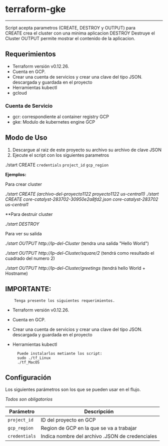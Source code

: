 
# terraform-gke
---------------

Script acepta parametros (CREATE, DESTROY y OUTPUT) para  
CREATE
	crea el cluster con una minima aplicacion 
DESTROY 
	Destruye el Cluster 
OUTPUT 
	permite mostrar el contenido de la aplicacion. 
	

## Requerimientos

- Terraform versión v0.12.26.
- Cuenta en GCP.
- Crear una cuenta de servicios y crear una clave del tipo JSON. descargada y guardada en el proyecto
- Herramientas kubectl 
- gcloud 

### Cuenta de Servicio 

- gcr: correspondiente al container registry GCP
- gke: Modulo de kubernetes engine GCP


## Modo de Uso

1. Descargue al raiz de este proyecto su archivo su archivo de clave JSON 
2. Ejecute el script con los siguientes parametros 

./start CREATE `credentials` `project_id` `gcp_region`

**Ejemplos:** 

Para crear cluster

_./start CREATE (archivo-del-proyecto1122 proyecto1122 us-central1)_
_./start CREATE core-catalyst-283702-30950e2a8fd2.json core-catalyst-283702 us-central1_

**Para destruir cluster 

_./start DESTROY_

Para ver su salida 

_./start OUTPUT http://Ip-del-Cluster_  (tendra una salida "Hello World")

_./start OUTPUT http://Ip-del-Cluster/square/2_ (tendrá como resultado el cuadrado del numero 2)

_./start OUTPUT http://Ip-del-Cluster/greetings_ (tendrá hello World + Hostname) 

## IMPORTANTE:
        Tenga presente los siguientes requerimientos. 
- Terraform versión v0.12.26.
- Cuenta en GCP.
- Crear una cuenta de servicios y crear una clave del tipo JSON. descargada y guardada en el proyecto
- Herramientas kubectl 

        Puede instalarlos metiante los script:
        sudo ./tf_Linux
        ./tf_MacOS


## Configuración

Los siguientes parámetros son los que se pueden usar en el flujo.

  *Todos son obligatorios*

Parámetro | Descripción
--------- | -----------
`project_id` | ID del proyecto en GCP
`gcp_region` | Region de GCP en la que se va a trabajar
`credentials` | Indica nombre del archivo .JSON de credenciales 
